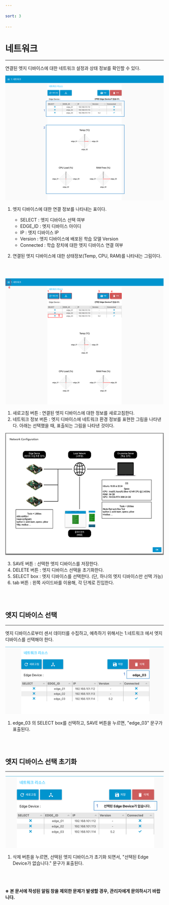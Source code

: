 ```yaml
---

sort: 3

---
```



 
# 네트워크

---

연결된 엣지 디바이스에 대한 네트워크 설정과 상태 정보를 확인할 수 있다.<br/>

![main](images/3.1.main.png)

1. 엣지 디바이스에 대한 연결 정보를 나타내는 표이다.
    - SELECT : 엣지 디바이스 선택 여부
    - EDGE_ID : 엣지 디바이스 아이디
    - IP : 엣지 디바이스 IP
    - Version : 엣지 디바이스에 배포된 학습 모델 Version
    - Connected : 학습 장치에 대한 엣지 디바이스 연결 여부
  

2. 연결된 엣지 디바이스에 대한 상태정보(Temp, CPU, RAM)를 나타내는 그림이다.

<br/><br/>

![main_button](images/3.2.main_button.png)

1. 새로고침 버튼 : 연결된 엣지 디바이스에 대한 정보를 새로고침한다.
2. 네트워크 정보 버튼 : 엣지 디바이스에 네트워크 환경 정보를 표현한 그림을 나타낸다. 아래는 선택했을 때, 표출되는 그림을 나타낸 것이다.<br/>

![network_environment_png](images/3.3.network_environment_png.png)

3. SAVE 버튼 : 선택한 엣지 디바이스를 저장한다. 
4. DELETE 버튼 : 엣지 디바이스 선택을 초기화한다.
5. SELECT box : 엣지 디바이스를 선택한다. (단, 하나의 엣지 디바이스만 선택 가능)
6. tab 버튼 : 왼쪽 사이드바를 이용해, 각 단계로 진입한다.

<br/><br/>

## 엣지 디바이스 선택

---

엣지 디바이스로부터 센서 데이터를 수집하고, 예측하기 위해서는 1.네트워크 에서 엣지 디바이스를 선택해야 한다.<br/>

![selecteddevice](images/3.4.selecteddevice.png)

1. edge_03 의 SELECT box를 선택하고, SAVE 버튼을 누르면, "edge_03" 문구가 표출된다.

<br/><br/>

## 엣지 디바이스 선택  초기화

---

![unselecteddevice](images/3.5.unselecteddevice.png)

1. 삭제 버튼을 누르면, 선택된 엣지 디바이스가 초기화 되면서, "선택된 Edge Device가 없습니다." 문구가 표출된다.

<br/><br/>

#### ※ 본 문서에 작성된 알림 창을 제외한 문제가 발생할 경우, 관리자에게 문의하시기 바랍니다.
